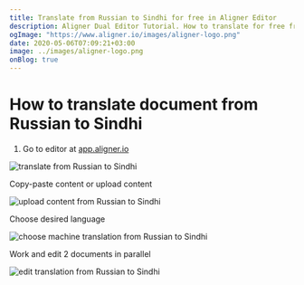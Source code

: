 ```yaml
---
title: Translate from Russian to Sindhi for free in Aligner Editor
description: Aligner Dual Editor Tutorial. How to translate for free from Russian to Sindhi. Aligner is multilingual document management platform. 
ogImage: "https://www.aligner.io/images/aligner-logo.png"
date: 2020-05-06T07:09:21+03:00
image: ../images/aligner-logo.png
onBlog: true
---
```


# How to translate document from Russian to Sindhi

1. Go to editor at [app.aligner.io](https://app.aligner.io "Aligner App web page")

![translate from Russian to Sindhi](../aligner-blank-editor.png "translate from Russian to Sindhi")

Copy-paste content or upload content

![upload content from Russian to Sindhi](../aligner-uploaded-document.png "upload content from Russian to Sindhi")

Choose desired language

![choose machine translation from Russian to Sindhi](../aligner-language-dropdown.png "choose machine translation from Russian to Sindhi")

Work and edit 2 documents in parallel

![edit translation from Russian to Sindhi](../aligner-double-sitded-editor.png "edit translation from Russian to Sindhi")


